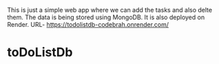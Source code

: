 This is just a simple web app where we can add the tasks and also delte them.
The data is being stored using MongoDB.
It is also deployed on Render. URL- https://todolistdb-codebrah.onrender.com/
# toDoListDb
